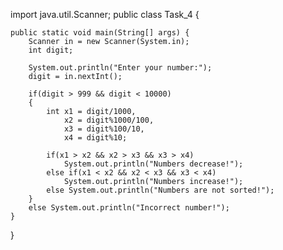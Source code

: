 import java.util.Scanner;
public class Task_4 {

	public static void main(String[] args) {
		Scanner in = new Scanner(System.in);
		int digit;
		
		System.out.println("Enter your number:");
		digit = in.nextInt();
		
		if(digit > 999 && digit < 10000) 
		{
			int x1 = digit/1000, 
			    x2 = digit%1000/100,
			    x3 = digit%100/10,
			    x4 = digit%10;
			
			if(x1 > x2 && x2 > x3 && x3 > x4)
				System.out.println("Numbers decrease!");
			else if(x1 < x2 && x2 < x3 && x3 < x4)
				System.out.println("Numbers increase!");
			else System.out.println("Numbers are not sorted!");
		}
		else System.out.println("Incorrect number!");
	}

}
